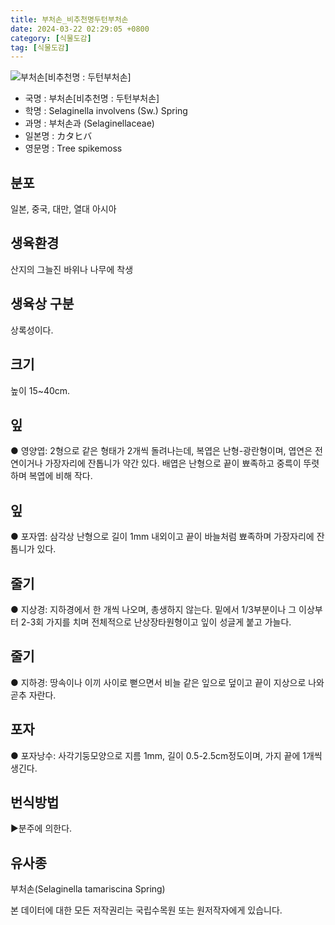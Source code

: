 ```yaml
---
title: 부처손_비추천명두턴부처손
date: 2024-03-22 02:29:05 +0800
category: [식물도감]
tag: [식물도감]
---
```




![부처손[비추천명 : 두턴부처손]](/fileUpload/plants/basic/Selaginellaceae/Selaginella/184/1_th2.JPG)
- 국명 : 부처손[비추천명 : 두턴부처손]
- 학명 : Selaginella involvens (Sw.) Spring
- 과명 : 부처손과 (Selaginellaceae)
- 일본명 : カタヒバ
- 영문명 : Tree spikemoss


## 분포
일본, 중국, 대만, 열대 아시아 
## 생육환경
산지의 그늘진 바위나 나무에 착생
## 생육상 구분
상록성이다. 
## 크기
높이 15~40cm.
## 잎
● 영양엽: 2형으로 같은 형태가 2개씩 돌려나는데, 복엽은 난형-광란형이며, 엽연은 전연이거나 가장자리에 잔톱니가 약간 있다. 배엽은 난형으로 끝이 뾰족하고 중륵이 뚜렷하며 복엽에 비해 작다. 
## 잎
● 포자엽: 삼각상 난형으로 길이 1mm 내외이고 끝이 바늘처럼 뾰족하며 가장자리에 잔톱니가 있다. 
## 줄기
● 지상경: 지하경에서 한 개씩 나오며, 총생하지 않는다. 밑에서 1/3부분이나 그 이상부터 2-3회 가지를 치며 전체적으로 난상장타원형이고 잎이 성글게 붙고 가늘다. 
## 줄기
● 지하경: 땅속이나 이끼 사이로 뻗으면서 비늘 같은 잎으로 덮이고 끝이 지상으로 나와 곧추 자란다. 
## 포자
● 포자낭수: 사각기둥모양으로 지름 1mm, 길이 0.5-2.5cm정도이며, 가지 끝에 1개씩 생긴다. 
## 번식방법
▶분주에 의한다.
## 유사종
부처손(Selaginella tamariscina Spring)






본 데이터에 대한 모든 저작권리는 국립수목원 또는 원저작자에게 있습니다.

